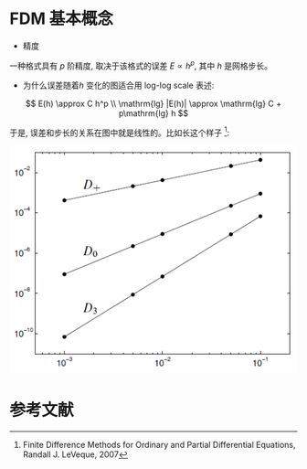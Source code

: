 # FDM 基本概念

* 精度 

一种格式具有 $p$ 阶精度, 取决于该格式的误差 $E\propto h^p$, 其中 $h$ 是网格步长。


* 为什么误差随着$h$ 变化的图适合用 log-log scale 表述:

$$
E(h) \approx C h^p \\
\mathrm{lg} |E(h)| \approx \mathrm{lg} C + p\mathrm{lg} h
$$

于是, 误差和步长的关系在图中就是线性的。比如长这个样子 [^1]: 

![](figs/2022-06-16-15-08-39.png)


# 参考文献
[^1]: Finite Difference Methods for Ordinary and Partial Differential Equations, Randall J. LeVeque, 2007